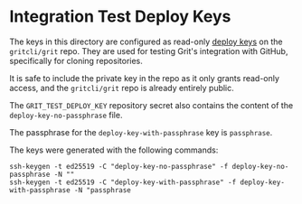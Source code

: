 # Integration Test Deploy Keys

The keys in this directory are configured as read-only [deploy
keys](https://docs.github.com/en/developers/overview/managing-deploy-keys#deploy-keys)
on the `gritcli/grit` repo. They are used for testing Grit's integration with GitHub, specifically for
cloning repositories.

It is safe to include the private key in the repo as it only grants read-only
access, and the `gritcli/grit` repo is already entirely public.

The `GRIT_TEST_DEPLOY_KEY` repository secret also contains the content of the
`deploy-key-no-passphrase` file.

The passphrase for the `deploy-key-with-passphrase` key is `passphrase`.

The keys were generated with the following commands:

```console
ssh-keygen -t ed25519 -C "deploy-key-no-passphrase" -f deploy-key-no-passphrase -N ""
ssh-keygen -t ed25519 -C "deploy-key-with-passphrase" -f deploy-key-with-passphrase -N "passphrase
```
